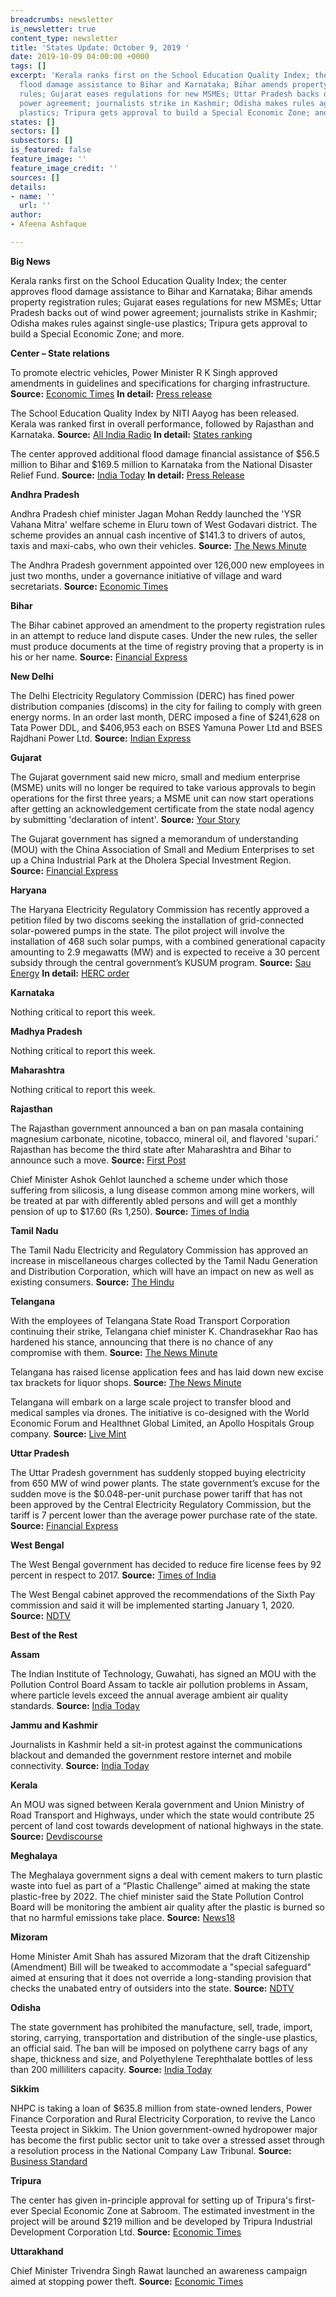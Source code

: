 ```yaml
---
breadcrumbs: newsletter
is_newsletter: true
content_type: newsletter
title: 'States Update: October 9, 2019 '
date: 2019-10-09 04:00:00 +0000
tags: []
excerpt: 'Kerala ranks first on the School Education Quality Index; the center approves
  flood damage assistance to Bihar and Karnataka; Bihar amends property registration
  rules; Gujarat eases regulations for new MSMEs; Uttar Pradesh backs out of wind
  power agreement; journalists strike in Kashmir; Odisha makes rules against single-use
  plastics; Tripura gets approval to build a Special Economic Zone; and more.  '
states: []
sectors: []
subsectors: []
is_featured: false
feature_image: ''
feature_image_credit: ''
sources: []
details:
- name: ''
  url: ''
author:
- Afeena Ashfaque

---
```

**Big News**

Kerala ranks first on the School Education Quality Index; the center approves flood damage assistance to Bihar and Karnataka; Bihar amends property registration rules; Gujarat eases regulations for new MSMEs; Uttar Pradesh backs out of wind power agreement; journalists strike in Kashmir; Odisha makes rules against single-use plastics; Tripura gets approval to build a Special Economic Zone; and more.

**Center – State relations**

To promote electric vehicles, Power Minister R K Singh approved amendments in guidelines and specifications for charging infrastructure. **Source:** [Economic Times](https://economictimes.indiatimes.com/industry/energy/power/power-ministry-issues-revised-norms-for-ev-charging-infra-to-boost-e-mobility/articleshow/71444886.cms) **In detail:** [Press release](https://pib.gov.in/newsite/PrintRelease.aspx?relid=193630)

The School Education Quality Index by NITI Aayog has been released. Kerala was ranked first in overall performance, followed by Rajasthan and Karnataka. **Source:** [All India Radio](http://www.newsonair.com/Main-News-Details.aspx?id=372293) **In detail:** [States ranking](http://social.niti.gov.in/edu-new-ranking)

The center approved additional flood damage financial assistance of $56.5 million to Bihar and $169.5 million to Karnataka from the National Disaster Relief Fund. **Source:** [India Today](https://www.indiatoday.in/india/story/centre-announces-rs-1813-75-crore-flood-relief-for-karnataka-bihar-1606383-2019-10-04) **In detail:** [Press Release](https://pib.gov.in/newsite/PrintRelease.aspx?relid=193636)

**Andhra Pradesh**

Andhra Pradesh chief minister Jagan Mohan Reddy launched the 'YSR Vahana Mitra' welfare scheme in Eluru town of West Godavari district. The scheme provides an annual cash incentive of $141.3 to drivers of autos, taxis and maxi-cabs, who own their vehicles. **Source:** [The News Minute](https://www.thenewsminute.com/article/ap-cm-jagan-launches-ysr-vahana-mitra-welfare-scheme-auto-and-cab-driver-owners-110008)

The Andhra Pradesh government appointed over 126,000 new employees in just two months, under a governance initiative of village and ward secretariats. **Source:** [Economic Times](https://economictimes.indiatimes.com/news/politics-and-nation/andhra-pradesh-govt-appoints-1-26-lakh-employees-in-one-recruitment-drive/articleshow/71374301.cms)

**Bihar**

The Bihar cabinet approved an amendment to the property registration rules in an attempt to reduce land dispute cases. Under the new rules, the seller must produce documents at the time of registry proving that a property is in his or her name. **Source:** [Financial Express](https://www.financialexpress.com/india-news/bihar-cabinet-nod-to-property-registration-rule-amendment/1726894/)

**New Delhi**

The Delhi Electricity Regulatory Commission (DERC) has fined power distribution companies (discoms) in the city for failing to comply with green energy norms. In an order last month, DERC imposed a fine of $241,628 on Tata Power DDL, and $406,953 each on BSES Yamuna Power Ltd and BSES Rajdhani Power Ltd. **Source:** [Indian Express](https://indianexpress.com/article/cities/delhi/derc-fines-discoms-for-failing-green-norms-6056817/)

**Gujarat**

The Gujarat government said new micro, small and medium enterprise (MSME) units will no longer be required to take various approvals to begin operations for the first three years; a MSME unit can now start operations after getting an acknowledgement certificate from the state nodal agency by submitting 'declaration of intent'. **Source:** [Your Story](https://yourstory.com/smbstory/gujarat-msmes-vijay-rupani)

The Gujarat government has signed a memorandum of understanding (MOU) with the China Association of Small and Medium Enterprises to set up a China Industrial Park at the Dholera Special Investment Region. **Source:** [Financial Express](https://www.financialexpress.com/industry/gujarat-government-inks-mou-to-set-up-china-industrial-park-at-dholera/1722588/)

**Haryana**

The Haryana Electricity Regulatory Commission has recently approved a petition filed by two discoms seeking the installation of grid-connected solar-powered pumps in the state. The pilot project will involve the installation of 468 such solar pumps, with a combined generational capacity amounting to 2.9 megawatts (MW) and is expected to receive a 30 percent subsidy through the central government’s KUSUM program. **Source:** [Sau Energy](https://www.saurenergy.com/solar-energy-news/herc-approves-proposal-install-468-solar-pumps-haryana) **In detail:** [HERC order](https://herc.gov.in/WriteReadData/Orders/O20190917.pdf)

**Karnataka**

Nothing critical to report this week.

**Madhya Pradesh**

Nothing critical to report this week.

**Maharashtra**

Nothing critical to report this week.

**Rajasthan**

The Rajasthan government announced a ban on pan masala containing magnesium carbonate, nicotine, tobacco, mineral oil, and flavored 'supari.’ Rajasthan has become the third state after Maharashtra and Bihar to announce such a move. **Source:** [First Post](https://www.firstpost.com/india/rajasthan-govt-announces-ban-on-select-categories-of-pan-masala-under-food-safety-act-becomes-third-such-state-after-maharashtra-bihar-7443771.html)

Chief Minister Ashok Gehlot launched a scheme under which those suffering from silicosis, a lung disease common among mine workers, will be treated at par with differently abled persons and will get a monthly pension of up to $17.60 (Rs 1,250). **Source:** [Times of India](https://timesofindia.indiatimes.com/city/jaipur/raj-govt-launches-silicosis-policy-for-mining-workers/articleshow/71431702.cms)

**Tamil Nadu**

The Tamil Nadu Electricity and Regulatory Commission has approved an increase in miscellaneous charges collected by the Tamil Nadu Generation and Distribution Corporation, which will have an impact on new as well as existing consumers. **Source:** [The Hindu](https://www.thehindu.com/news/national/tamil-nadu/tnerc-increases-miscellaneous-charges/article29599534.ece)

**Telangana**

With the employees of Telangana State Road Transport Corporation continuing their strike, Telangana chief minister K. Chandrasekhar Rao has hardened his stance, announcing that there is no chance of any compromise with them. **Source:** [The News Minute](https://www.thenewsminute.com/article/tsrtc-strike-nearly-50000-employees-may-lose-jobs-telangana-cm-kcr-rules-out-talks-110078)

Telangana has raised license application fees and has laid down new excise tax brackets for liquor shops. **Source:** [The News Minute](https://www.thenewsminute.com/article/additional-taxes-hiked-licence-fee-new-liquor-policy-introduced-telangana-109950)

Telangana will embark on a large scale project to transfer blood and medical samples via drones. The initiative is co-designed with the World Economic Forum and Healthnet Global Limited, an Apollo Hospitals Group company. **Source:** [Live Mint](https://www.livemint.com/politics/policy/telangana-goes-for-drone-driven-healthcare-ties-up-with-apollo-hospitals-unit-11570167539303.html)

**Uttar Pradesh**

The Uttar Pradesh government has suddenly stopped buying electricity from 650 MW of wind power plants. The state government’s excuse for the sudden move is the $0.048-per-unit purchase power tariff that has not been approved by the Central Electricity Regulatory Commission, but the tariff is 7 percent lower than the average power purchase rate of the state. **Source:** [Financial Express](https://www.financialexpress.com/economy/after-andhra-pradesh-now-uttar-pradeshs-turn-to-flout-renewable-ppas/1724933/)

**West Bengal**

The West Bengal government has decided to reduce fire license fees by 92 percent in respect to 2017. **Source:** [Times of India](https://timesofindia.indiatimes.com/city/kolkata/fire-license-fees-reduced-by-92-percent-in-west-bengal/articleshowprint/71263962.cms)

The West Bengal cabinet approved the recommendations of the Sixth Pay commission and said it will be implemented starting January 1, 2020. **Source:** [NDTV](https://www.ndtv.com/india-news/sixth-pay-commission-west-bengal-cabinet-approves-implementation-of-6th-pay-commission-2105947)

**Best of the Rest**

**Assam**

The Indian Institute of Technology, Guwahati, has signed an MOU with the Pollution Control Board Assam to tackle air pollution problems in Assam, where particle levels exceed the annual average ambient air quality standards. **Source:** [India Today](https://www.indiatoday.in/education-today/news/story/iit-guwahati-signs-mou-with-pollution-control-board-assam-to-tackle-air-pollution-1606238-2019-10-04)

**Jammu and Kashmir**

Journalists in Kashmir held a sit-in protest against the communications blackout and demanded the government restore internet and mobile connectivity. **Source:** [India Today](https://www.indiatoday.in/india/story/kashmir-lockdown-journalists-protest-clampdown-demand-mobile-phones-internet-1605920-2019-10-03)

**Kerala**

An MOU was signed between Kerala government and Union Ministry of Road Transport and Highways, under which the state would contribute 25 percent of land cost towards development of national highways in the state. **Source:** [Devdiscourse](https://www.devdiscourse.com/article/national/693610-ker-govt-signs-mou-with-centre-for-development-of-national)

**Meghalaya**

The Meghalaya government signs a deal with cement makers to turn plastic waste into fuel as part of a “Plastic Challenge” aimed at making the state plastic-free by 2022. The chief minister said the State Pollution Control Board will be monitoring the ambient air quality after the plastic is burned so that no harmful emissions take place. **Source:** [News18](https://www.news18.com/news/india/meghalaya-govt-signs-deal-with-cement-maker-to-turn-plastic-waste-into-fuel-2331433.html)

**Mizoram**

Home Minister Amit Shah has assured Mizoram that the draft Citizenship (Amendment) Bill will be tweaked to accommodate a "special safeguard" aimed at ensuring that it does not override a long-standing provision that checks the unabated entry of outsiders into the state. **Source:** [NDTV](https://www.ndtv.com/india-news/amit-shah-offers-a-tweak-in-citizenship-bill-to-dispel-mizorams-fears-2112475)

**Odisha**

The state government has prohibited the manufacture, sell, trade, import, storing, carrying, transportation and distribution of the single-use plastics, an official said. The ban will be imposed on polythene carry bags of any shape, thickness and size, and Polyethylene Terephthalate bottles of less than 200 milliliters capacity. **Source:** [India Today](https://www.indiatoday.in/india/story/odisha-bans-single-use-plastic-urban-areas-1605211-2019-10-02)

**Sikkim**

NHPC is taking a loan of $635.8 million from state-owned lenders, Power Finance Corporation and Rural Electricity Corporation, to revive the Lanco Teesta project in Sikkim. The Union government-owned hydropower major has become the first public sector unit to take over a stressed asset through a resolution process in the National Company Law Tribunal. **Source:** [Business Standard](https://www.business-standard.com/article/companies/nhpc-to-get-rs-4-500-cr-loan-from-pfc-rec-to-revive-lanco-teesta-project-119100401353_1.html)

**Tripura**

The center has given in-principle approval for setting up of Tripura's first-ever Special Economic Zone at Sabroom. The estimated investment in the project will be around $219 million and be developed by Tripura Industrial Development Corporation Ltd. **Source:** [Economic Times](https://economictimes.indiatimes.com/news/politics-and-nation/tripura-gets-its-first-ever-sez/articleshow/71451337.cms)

**Uttarakhand**

Chief Minister Trivendra Singh Rawat launched an awareness campaign aimed at stopping power theft. **Source:** [Economic Times](https://energy.economictimes.indiatimes.com/news/power/uttarakhand-cm-launches-awareness-campaign-to-stop-power-theft/71416201)
